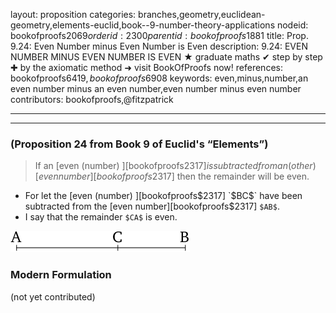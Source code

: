 layout: proposition
categories: branches,geometry,euclidean-geometry,elements-euclid,book--9-number-theory-applications
nodeid: bookofproofs$2069
orderid: 2300
parentid: bookofproofs$1881
title: Prop. 9.24: Even Number minus Even Number is Even
description: 9.24: EVEN NUMBER MINUS EVEN NUMBER IS EVEN &#9733; graduate maths &#10004; step by step &#10010; by the axiomatic method &#10140; visit BookOfProofs now!
references: bookofproofs$6419,bookofproofs$6908
keywords: even,minus,number,an even number minus an even number,even number minus even number
contributors: bookofproofs,@fitzpatrick

---


---

### (Proposition 24 from Book 9 of Euclid's “Elements”)

> If an [even (number) ][bookofproofs$2317] is subtracted from an(other) [even number][bookofproofs$2317] then the remainder will be even.
* For let the [even (number) ][bookofproofs$2317] `$BC$` have been subtracted from the [even number][bookofproofs$2317] `$AB$`.
* I say that the remainder `$CA$` is even.

![fig24e](https://github.com/bookofproofs/bookofproofs.github.io/blob/main/_sources/_assets/images/euclid/Book09/fig24e.png?raw=true)


### Modern Formulation

(not yet contributed)
